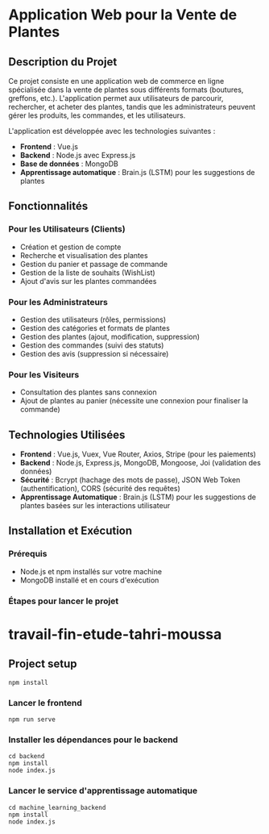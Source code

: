 # Application Web pour la Vente de Plantes

## Description du Projet

Ce projet consiste en une application web de commerce en ligne spécialisée dans la vente de plantes sous différents formats (boutures, greffons, etc.). L'application permet aux utilisateurs de parcourir, rechercher, et acheter des plantes, tandis que les administrateurs peuvent gérer les produits, les commandes, et les utilisateurs.

L'application est développée avec les technologies suivantes :
- **Frontend** : Vue.js
- **Backend** : Node.js avec Express.js
- **Base de données** : MongoDB
- **Apprentissage automatique** : Brain.js (LSTM) pour les suggestions de plantes

## Fonctionnalités

### Pour les Utilisateurs (Clients)
- Création et gestion de compte
- Recherche et visualisation des plantes
- Gestion du panier et passage de commande
- Gestion de la liste de souhaits (WishList)
- Ajout d'avis sur les plantes commandées

### Pour les Administrateurs
- Gestion des utilisateurs (rôles, permissions)
- Gestion des catégories et formats de plantes
- Gestion des plantes (ajout, modification, suppression)
- Gestion des commandes (suivi des statuts)
- Gestion des avis (suppression si nécessaire)

### Pour les Visiteurs
- Consultation des plantes sans connexion
- Ajout de plantes au panier (nécessite une connexion pour finaliser la commande)

## Technologies Utilisées

- **Frontend** : Vue.js, Vuex, Vue Router, Axios, Stripe (pour les paiements)
- **Backend** : Node.js, Express.js, MongoDB, Mongoose, Joi (validation des données)
- **Sécurité** : Bcrypt (hachage des mots de passe), JSON Web Token (authentification), CORS (sécurité des requêtes)
- **Apprentissage Automatique** : Brain.js (LSTM) pour les suggestions de plantes basées sur les interactions utilisateur

## Installation et Exécution

### Prérequis
- Node.js et npm installés sur votre machine
- MongoDB installé et en cours d'exécution

### Étapes pour lancer le projet






# travail-fin-etude-tahri-moussa

## Project setup
```
npm install
```

### Lancer le frontend
```
npm run serve
```

### Installer les dépendances pour le backend
```
cd backend
npm install
node index.js
```

### Lancer le service d'apprentissage automatique
```
cd machine_learning_backend
npm install
node index.js
```


